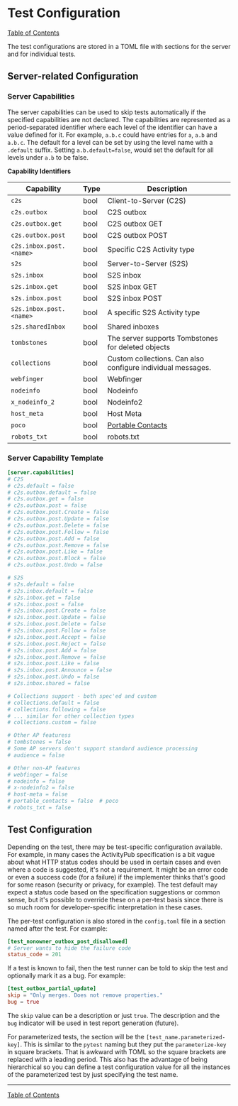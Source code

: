 # Test Configuration

[Table of Contents](toc.md)

The test configurations are stored in a TOML file with sections for the server and for individual tests.

## Server-related Configuration

### Server Capabilities

The server capabilities can be used to skip tests automatically if the specified capabilities are not declared. The capabilities are represented as a period-separated identifier where each level of the identifier can have a value defined for it. For example, `a.b.c` could have entries for `a`, `a.b` and `a.b.c`. The default for a level can be set by using the level name with a `.default` suffix. Setting `a.b.default=false`, would set the default for all levels under `a.b` to be false.

**Capability Identifiers**

| Capability            | Type | Description                                                 |
| --------------------- | ---- | ----------------------------------------------------------- |
| `c2s`                 | bool | Client-to-Server (C2S)                                      |
| `c2s.outbox`          | bool | C2S outbox                                                  |
| `c2s.outbox.get`      | bool | C2S outbox GET                                              |
| `c2s.outbox.post`     | bool | C2S outbox POST                                             |
| `c2s.inbox.post.<name>` | bool | Specific C2S Activity type                                |
| `s2s`                 | bool | Server-to-Server (S2S)                                      |
| `s2s.inbox`           | bool | S2S inbox                                                   |
| `s2s.inbox.get`       | bool | S2S inbox GET                                               |
| `s2s.inbox.post`      | bool | S2S inbox POST                                              |
| `s2s.inbox.post.<name>` | bool | A specific S2S Activity type                              |
| `s2s.sharedInbox`     | bool | Shared inboxes                                              |
| `tombstones`          | bool | The server supports Tombstones for deleted objects          |
| `collections`         | bool | Custom collections. Can also configure individual messages. |
| `webfinger`           | bool | Webfinger                                                   |
| `nodeinfo`            | bool | Nodeinfo                                                    |
| `x_nodeinfo_2`        | bool | Nodeinfo2                                                   |
| `host_meta`           | bool | Host Meta                                                   |
| `poco`                | bool | [Portable Contacts](https://indieweb.org/Portable_Contacts) |
| `robots_txt`          | bool | robots.txt                                                  |

### Server Capability Template

```toml
[server.capabilities]
# C2S
# c2s.default = false
# c2s.outbox.default = false
# c2s.outbox.get = false
# c2s.outbox.post = false
# c2s.outbox.post.Create = false
# c2s.outbox.post.Update = false
# c2s.outbox.post.Delete = false
# c2s.outbox.post.Follow = false
# c2s.outbox.post.Add = false
# c2s.outbox.post.Remove = false
# c2s.outbox.post.Like = false
# c2s.outbox.post.Block = false
# c2s.outbox.post.Undo = false

# S2S
# s2s.default = false
# s2s.inbox.default = false
# s2s.inbox.get = false
# s2s.inbox.post = false
# s2s.inbox.post.Create = false
# s2s.inbox.post.Update = false
# s2s.inbox.post.Delete = false
# s2s.inbox.post.Follow = false
# s2s.inbox.post.Accept = false
# s2s.inbox.post.Reject = false
# s2s.inbox.post.Add = false
# s2s.inbox.post.Remove = false
# s2s.inbox.post.Like = false
# s2s.inbox.post.Announce = false
# s2s.inbox.post.Undo = false
# s2s.inbox.shared = false

# Collections support - both spec'ed and custom
# collections.default = false
# collections.following = false
# ... similar for other collection types
# collections.custom = false

# Other AP featuress
# tombstones = false
# Some AP servers don't support standard audience processing
# audience = false

# Other non-AP features
# webfinger = false
# nodeinfo = false
# x-nodeinfo2 = false
# host-meta = false
# portable_contacts = false  # poco
# robots_txt = false
```

## Test Configuration

Depending on the test, there may be test-specific configuration available. For example, in many cases the ActivityPub specification is a bit vague about what HTTP status codes should be used in certain cases and even where a code is suggested, it's not a requirement. It might be an error code or even a success code (for a failure) if the implementer thinks that's good for some reason (security or privacy, for example). The test default may expect a status code based on the specification suggestions or common sense, but it's possible to override these on a per-test basis since there is so much room for developer-specific interpretation in these cases.

The per-test configuration is also stored in the `config.toml` file in a section named after the test. For example:

```toml
[test_nonowner_outbox_post_disallowed]
# Server wants to hide the failure code
status_code = 201
```

If a test is known to fail, then the test runner can be told to skip the test and optionally mark it as a bug. For example:

```toml
[test_outbox_partial_update]
skip = "Only merges. Does not remove properties."
bug = true
```

The `skip` value can be a description or just `true`. The description and the `bug` indicator will be used in test report generation (future).

For parameterized tests, the section will be the `[test_name.parameterized-key]`. This is similar to the `pytest` naming but they put the `parameterize-key` in square brackets. That is awkward with TOML so the square brackets are replaced with a leading period. This also has the advantage of being hierarchical so you can define a test configuration value for all the instances of the parameterized test by just specifying the test name.

----
[Table of Contents](toc.md)
